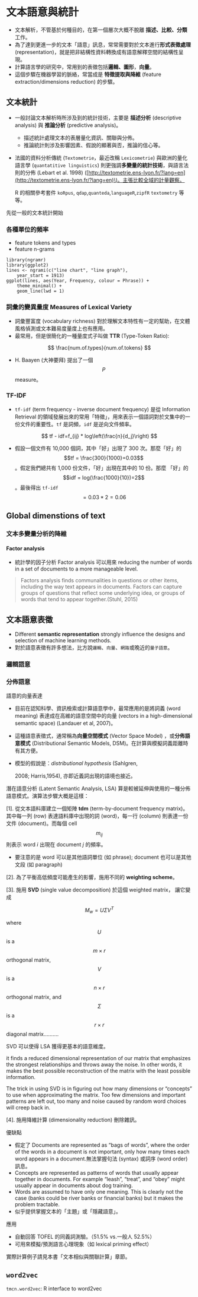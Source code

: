 # 文本語意與統計

* 文本解析，不管基於何種目的，在第一個層次大概不脫離 **描述、比較、分類** 工作。
* 為了達到更進一步的文本「語意」訊息，常常需要對於文本進行**形式表徵處理** \(representation\)，就是把非結構性資料轉換成有語意解釋空間的結構性呈現。
* 計算語言學的研究中，常用到的表徵包括**邏輯、圖形**，**向量**。
* 這個步驟在機器學習的脈絡，常當成是 **特徵提取與降維** \(feature extraction/dimensions reduction\) 的步驟。

## 文本統計

* 一般討論文本解析時所涉及到的統計技術，主要是 **描述分析** \(descriptive analysis\) 與 **推論分析** \(predictive analysis\)。
  * 描述統計處理文本的表層量化資訊、關聯與分佈。
  * 推論統計則涉及影響因素、假說的顯著與否，推論的信心等。
* 法國的資料分析傳統 \(`Textometrie`，最近改稱 `Lexicometrie`\) 與歐洲的量化語言學 \(`quantatitive linguistics`\) 則更強調**多變量的統計技術**，與語言法則的分佈 \(Lebart et al. 1998\) \([http://textometrie.ens-lyon.fr/?lang=en](http://textometrie.ens-lyon.fr/?lang=en)\)。主張比較全域的計量觀察。

  R 的相關參考套件 `koRpus`, `qdap`,`quanteda`,`languageR`,`zipfR` `textometry` 等等。

先從一般的文本統計開始

### 各種單位的頻率

* feature tokens and types
* feature n-grams

```text
library(ngramr)
library(ggplot2)
lines <- ngrami(c("line chart", "line graph"), 
    year_start = 1913)
ggplot(lines, aes(Year, Frequency, colour = Phrase)) + 
    theme_minimal() +
    geom_line(lwd = 1)
```

### 詞彙的變異量度 Measures of Lexical Variety

* 詞彙豐富度 \(vocabulary richness\) 對於理解文本特性有一定的幫助，在文體風格偵測或文本難易度量度上也有應用。
* 最常用，但是很簡化的一種量度式子叫做 **TTR** \(Type-Token Ratio\):

$$
\frac{num.of.types}{num.of.tokens}
$$

* H. Baayen \(大神要拜\) 提出了一個 $$P$$ measure。

### TF-IDF

* `tf-idf` \(term frequency - inverse document frequency\) 是從 Information Retrieval 的領域發展出來的常用「特徵」，用來表示一個語詞對於文集中的一份文件的重要性。`tf` 是詞頻，`idf` 是逆向文件頻率。

$$
tf - idf=f_{ij} * log\left(\frac{n}{d_j}\right)
$$

* 假設一個文件有 10,000 個詞，其中「好」出現了 300 次。那麼「好」的 $$tf = \frac{300}{1000}=0.03$$。假定我們總共有 1,000 份文件，「好」出現在其中的 10 份。那麼 「好」的 $$idf = log(\frac{1000}{10})=2$$。最後得出 `tf-idf` $$= 0.03 * 2 = 0.06$$

## Global dimenstions of text

### 文本多變量分析的降維

#### Factor analysis

* 統計學的因子分析 Factor analysis 可以用來 reducing the number of words in a set of documents to a more manageable level. 

> Factors analysis finds communalities in questions or other items, including the way text appears in documents. Factors can capture groups of questions that reflect some underlying idea, or groups of words that tend to appear together.\(Stuhl, 2015\)

## 文本語意表徵

* Different **semantic representation** strongly influence the designs and selection of machine learning methods.
* 對於語意表徵有許多想法，比方說`邏輯`、`向量`、`網路`或晚近的`量子語意`。

### 邏輯語意

### 分佈語意

語意的向量表達

* 目前在認知科學、資訊檢索或計算語意學中，最常應用的是將詞義 \(word meaning\) 表達成在高維的語意空間中的向量 \(vectors in a   high-dimensional semantic space\) \(Landauer et al, 2007\)。
* 這種語意表徵式，通常稱為**向量空間模式** \(Vector Space Model\) ，或**分佈語意模式** \(Distributional Semantic Models, DSM\)。在計算與模擬詞義距離時有其方便。
* 模型的假說是：_distributional hypothesis_ \(Sahlgren,

  2008; Harris,1954\), 亦即近義詞出現的語境也接近。 

潛在語意分析 \(Latent Semantic Analysis, LSA\) 算是較被延伸與使用的一種分佈語意模式。演算法步驟大概是這樣：

\[1\]. 從文本語料庫建立一個矩陣 **tdm** \(term-by-document frequency matrix\)。 其中每一列 \(row\) 表達語料庫中出現的詞 \(word\)，每一行 \(column\) 則表達一份文件 \(document\)。而每個 cell $$m_{ij}$$ 則表示 word _i_ 出現在 document _j_ 的頻率。

* 要注意的是 word 可以是其他語詞單位 \(如 phrase\); document 也可以是其他文段 \(如 paragraph\)

\[2\]. 為了平衡高低頻度可能產生的影響，施用不同的 **weighting scheme**。

\[3\]. 施用 **SVD** \(single value decomposition\) 於這個 weighted matrix， 讓它變成

$$
M_{w} = U\Sigma V^{T}
$$

where $$U$$ is a $$m×r$$ orthogonal matrix, $$V$$ is a $$n×r$$ orthogonal matrix, and $$\Sigma$$ is a $$r×r$$ diagonal matrix..........

SVD 可以使得 LSA 獲得更基本的語意維度。

it finds a reduced dimensional representation of our matrix that emphasizes the strongest relationships and throws away the noise. In other words, it makes the best possible reconstruction of the matrix with the least possible information.

The trick in using SVD is in figuring out how many dimensions or “concepts” to use when approximating the matrix. Too few dimensions and important patterns are left out, too many and noise caused by random word choices will creep back in.

\[4\]. 施用降維計算 \(dimensionality reduction\) 刪除雜訊。

優缺點

* 假定了 Documents are represented as “bags of words”, where the order of the words in a document is not important, only how many times each word appears in a document.無法掌握句法 \(syntax\) 或詞序 \(word order\) 訊息。
* Concepts are represented as patterns of words that usually appear together in documents. For example “leash”, “treat”, and “obey” might usually appear in documents about dog training.
* Words are assumed to have only one meaning. This is clearly not the case \(banks could be river banks or financial banks\) but it makes the problem tractable.
* 似乎提供掌握文本的「主題」或「隱藏語意」。

應用

* 自動回答 TOFEL 的同義詞測驗。（51.5% vs.一般人 52.5%）
* 可用來模擬/預測語言心理現象（如 lexical priming effect）

實際計算例子請見本書「文本相似與關聯計算」章節。

## `word2vec`

`tmcn.word2vec`: R interface to word2vec


